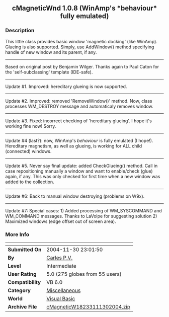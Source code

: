 ﻿<div align="center">

## cMagneticWnd 1\.0\.8 \(WinAmp's \*behaviour\* fully emulated\)


</div>

### Description

This little class provides basic window 'magnetic docking' (like WinAmp). Glueing is also supported. Simply, use AddWindow() method specifying handle of new window and its parent, if any. 

----

Based on original post by Benjamin Wilger. Thanks again to Paul Caton for the 'self-subclassing' template (IDE-safe). 

----

Update #1. Improved: hereditary glueing is now supported. 

----

Update #2. Improved: removed 'RemoveWindow()' method. Now, class processes WM_DESTROY message and automaticaly removes window. 

----

Update #3. Fixed: incorrect checking of 'hereditary glueing'. I hope it's working fine now! Sorry. 

----

Update #4 (last?): now, WinAmp's *behaviour* is fully emulated (I hope!). Hereditary magnetism, as well as glueing, is working for ALL child (connected) windows. 

----

Update #5. Never say final update: added CheckGlueing() method. Call in case repositioning manually a window and want to enable/check (glue) again, if any. This was only checked for first time when a new window was added to the collection. 

----

Update #6: Back to manual window destroying (problems on W9x). 

----

Update #7: Special cases: 1) Added processing of WM_SYSCOMMAND and WM_COMMAND messages. Thanks to LaVolpe for suggesting solution 2) Maximized windows (edge offset out of screen area).
 
### More Info
 


<span>             |<span>
---                |---
**Submitted On**   |2004-11-30 23:01:50
**By**             |[Carles P\.V\.](https://github.com/Planet-Source-Code/PSCIndex/blob/master/ByAuthor/carles-p-v.md)
**Level**          |Intermediate
**User Rating**    |5.0 (275 globes from 55 users)
**Compatibility**  |VB 6\.0
**Category**       |[Miscellaneous](https://github.com/Planet-Source-Code/PSCIndex/blob/master/ByCategory/miscellaneous__1-1.md)
**World**          |[Visual Basic](https://github.com/Planet-Source-Code/PSCIndex/blob/master/ByWorld/visual-basic.md)
**Archive File**   |[cMagneticW18233111302004\.zip](https://github.com/Planet-Source-Code/carles-p-v-cmagneticwnd-1-0-8-winamp-s-behaviour-fully-emulated__1-57095/archive/master.zip)








